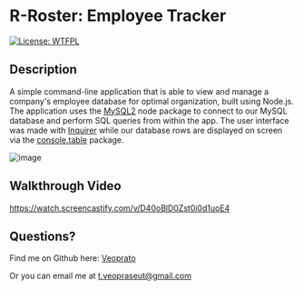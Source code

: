 # R-Roster: Employee Tracker
[![License: WTFPL](https://img.shields.io/badge/License-WTFPL-brightgreen.svg)](http://www.wtfpl.net/about/)
## Description
  A simple command-line application that is able to view and manage a company's employee database for optimal organization, built using Node.js. The application uses the [MySQL2](https://www.npmjs.com/package/mysql2) node package to connect to our MySQL database and perform SQL queries from within the app. The user interface was made with [Inquirer](https://www.npmjs.com/package/inquirer) while our database rows are displayed on screen via the [console.table](https://www.npmjs.com/package/console.table) package. 
 
![image](https://user-images.githubusercontent.com/75872616/150815137-cb489285-f396-4024-9281-2f8eed387b5a.png)

  
## Walkthrough Video
https://watch.screencastify.com/v/D40oBlD0Zst0i0d1uoE4

## Questions?
Find me on Github here: [Veoprato](https://github.com/Veoprato)

Or you can email me at t.veopraseut@gmail.com
  
